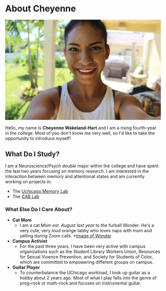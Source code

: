 # About Cheyenne

![Image of me](https://github.com/cheyennewh/hw01/blob/master/selfie.png)

Hello, my name is **Cheyenne Wakeland-Hart** and I am a rising fourth-year in the college. Most of you don't know me very well, so I'd like to take the opportunity to introduce myself!

## What Do I Study?
I am a Neuroscience/Psych *double* major within the college and have spent the last two years focusing on memory research. I am interested in the interaction between memory and attentional states and am currently working on projects in:
* The [Uchicago Memory Lab](https://voices.uchicago.edu/memorylab/)
* The [CAB Lab](https://cablab.uchicago.edu/research/)

### What Else Do I Care About?
* **Cat Mom**
  * I am a cat Mom *est. August last year* to the furball Wonder. He's a very cute, very *loud* orange tabby who loves naps with mom and yelling during Zoom calls.
  *[Image of Wonder](https://github.com/cheyennewh/hw01/blob/master/wondercopy.png)
* **Campus Activist**
  * For the past three years, I have been very active with campus organizations such as the Student Library Workers Union, Resources for Sexual Vioence Prevention, and Society for Students of Color, which are committed to empowering different groups on campus.  
* **Guitar Player**
  * To counterbalance the UChicago workload, I took up guitar as a hobby about 2 years ago. Most of what I play falls into the genre of prog-rock or math-rock and focuses on instrumental guitar.
  